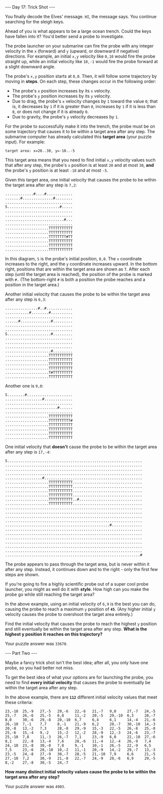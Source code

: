--- Day 17: Trick Shot ---

You finally decode the Elves' message. `HI`, the message says. You continue
searching for the sleigh keys.

Ahead of you is what appears to be a large ocean trench. Could the keys have
fallen into it? You'd better send a probe to investigate.

The probe launcher on your submarine can fire the probe with any integer
velocity in the `x` (forward) and `y` (upward, or downward if negative)
directions. For example, an initial `x,y` velocity like `0,10` would fire the
probe straight up, while an initial velocity like `10,-1` would fire the probe
forward at a slight downward angle.

The probe's `x,y` position starts at `0,0`. Then, it will follow some
trajectory by moving in **steps**. On each step, these changes occur in the
following order:

- The probe's `x` position increases by its `x` velocity.
- The probe's `y` position increases by its `y` velocity.
- Due to drag, the probe's `x` velocity changes by `1` toward the value `0`;
  that is, it decreases by `1` if it is greater than `0`, increases by `1` if
  it is less than `0`, or does not change if it is already `0`.
- Due to gravity, the probe's `y` velocity decreases by `1`.

For the probe to successfully make it into the trench, the probe must be on
some trajectory that causes it to be within a target area after any step. The
submarine computer has already calculated this **target area** (your puzzle
input). For example:

```
target area: x=20..30, y=-10..-5
```

This target area means that you need to find initial `x,y` velocity values such
that after any step, the probe's `x` position is at least `20` and at most
`30`, **and** the probe's `y` position is at least `-10` and at most `-5`.

Given this target area, one initial velocity that causes the probe to be within
the target area after any step is `7,2`:

```
.............#....#............
.......#..............#........
...............................
S........................#.....
...............................
...............................
...........................#...
...............................
....................TTTTTTTTTTT
....................TTTTTTTTTTT
....................TTTTTTTT#TT
....................TTTTTTTTTTT
....................TTTTTTTTTTT
....................TTTTTTTTTTT
```

In this diagram, `S` is the probe's initial position, `0,0`. The `x` coordinate
increases to the right, and the `y` coordinate increases upward. In the bottom
right, positions that are within the target area are shown as `T`. After each
step (until the target area is reached), the position of the probe is marked
with `#.` (The bottom-right `#` is both a position the probe reaches and a
position in the target area.)

Another initial velocity that causes the probe to be within the target area
after any step is `6,3`:

```
...............#..#............
...........#........#..........
...............................
......#..............#.........
...............................
...............................
S....................#.........
...............................
...............................
...............................
.....................#.........
....................TTTTTTTTTTT
....................TTTTTTTTTTT
....................TTTTTTTTTTT
....................TTTTTTTTTTT
....................T#TTTTTTTTT
....................TTTTTTTTTTT
```

Another one is `9,0`:

```
S........#.....................
.................#.............
...............................
........................#......
...............................
....................TTTTTTTTTTT
....................TTTTTTTTTT#
....................TTTTTTTTTTT
....................TTTTTTTTTTT
....................TTTTTTTTTTT
....................TTTTTTTTTTT
```

One initial velocity that **doesn't** cause the probe to be within the target
area after any step is `17,-4`:

```
S..............................................................
...............................................................
...............................................................
...............................................................
.................#.............................................
....................TTTTTTTTTTT................................
....................TTTTTTTTTTT................................
....................TTTTTTTTTTT................................
....................TTTTTTTTTTT................................
....................TTTTTTTTTTT..#.............................
....................TTTTTTTTTTT................................
...............................................................
...............................................................
...............................................................
...............................................................
................................................#..............
...............................................................
...............................................................
...............................................................
...............................................................
...............................................................
...............................................................
..............................................................#
```

The probe appears to pass through the target area, but is never within it after
any step. Instead, it continues down and to the right - only the first few
steps are shown.

If you're going to fire a highly scientific probe out of a super cool probe
launcher, you might as well do it with **style**. How high can you make the
probe go while still reaching the target area?

In the above example, using an initial velocity of `6,9` is the best you can
do, causing the probe to reach a maximum `y` position of **`45`**. (Any higher
initial `y` velocity causes the probe to overshoot the target area entirely.)

Find the initial velocity that causes the probe to reach the highest `y`
position and still eventually be within the target area after any step. **What
is the highest y position it reaches on this trajectory?**

Your puzzle answer was `33670`.

--- Part Two ---

Maybe a fancy trick shot isn't the best idea; after all, you only have one
probe, so you had better not miss.

To get the best idea of what your options are for launching the probe, you need
to find **every initial velocity** that causes the probe to eventually be
within the target area after any step.

In the above example, there are **`112`** different initial velocity values
that meet these criteria:

```
23,-10  25,-9   27,-5   29,-6   22,-6   21,-7   9,0     27,-7   24,-5
25,-7   26,-6   25,-5   6,8     11,-2   20,-5   29,-10  6,3     28,-7
8,0     30,-6   29,-8   20,-10  6,7     6,4     6,1     14,-4   21,-6
26,-10  7,-1    7,7     8,-1    21,-9   6,2     20,-7   30,-10  14,-3
20,-8   13,-2   7,3     28,-8   29,-9   15,-3   22,-5   26,-8   25,-8
25,-6   15,-4   9,-2    15,-2   12,-2   28,-9   12,-3   24,-6   23,-7
25,-10  7,8     11,-3   26,-7   7,1     23,-9   6,0     22,-10  27,-6
8,1     22,-8   13,-4   7,6     28,-6   11,-4   12,-4   26,-9   7,4
24,-10  23,-8   30,-8   7,0     9,-1    10,-1   26,-5   22,-9   6,5
7,5     23,-6   28,-10  10,-2   11,-1   20,-9   14,-2   29,-7   13,-3
23,-5   24,-8   27,-9   30,-7   28,-5   21,-10  7,9     6,6     21,-5
27,-10  7,2     30,-9   21,-8   22,-7   24,-9   20,-6   6,9     29,-5
8,-2    27,-8   30,-5   24,-7
```

**How many distinct initial velocity values cause the probe to be within the
target area after any step?**

Your puzzle answer was `4903`.
